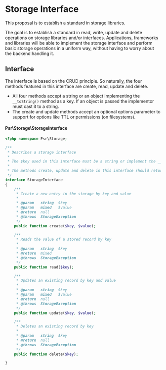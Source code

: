 Storage Interface
================

This proposal is to establish a standard in storage libraries. 

The goal is to establish a standard in read, write, update and delete operations 
on storage libraries and/or interfaces. Applications, frameworks and libraries 
will be able to implement the storage interface and perform basic storage operations
in a uniform way, without having to worry about the backend handling it.

## Interface
The interface is based on the CRUD principle. So naturally, the four methods featured 
in this interface are create, read, update and delete.

- All four methods accept a string or an object implementing the `__toString()` method 
  as a key. If an object is passed the implementor must cast it to a string.
- The create and update methods accept an optional options parameter to support for
  options like TTL or permissions (on filesystems).

#### Psr\Storage\StorageInterface
```php
<?php namespace Psr\Storage;

/**
 * Describes a storage interface
 *
 * The $key used in this interface must be a string or implement the __toString() method.
 *
 * The methods create, update and delete in this interface should return null, or raise a StorageException in case of failure
 */
interface StorageInterface
{
    /**
     * Create a new entry in the storage by key and value
     *
     * @param   string  $key
     * @param   mixed   $value
     * @return  null
     * @throws  StorageException
     */
    public function create($key, $value);

    /**
     * Reads the value of a stored record by key
     *
     * @param   string  $key
     * @return  mixed
     * @throws  StorageException
     */
    public function read($key);

    /**
     * Updates an existing record by key and value
     *
     * @param   string  $key
     * @param   mixed   $value
     * @return  null
     * @throws  StorageException
     */
    public function update($key, $value);

    /**
     * Deletes an existing record by key
     *
     * @param   string  $key
     * @return  null
     * @throws  StorageException
     */
    public function delete($key);

}
```
